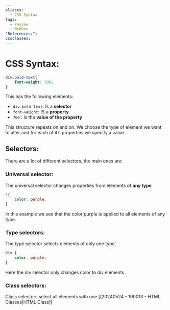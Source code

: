 ```yaml
---
aliases:
  - CSS Syntax
tags:
  - review
  - WebDev
"References:": 
cssclasses:
---
```

# CSS Syntax:

```css 
div.bold-text{
	font-weight: 700;
}
```

This has the following elements: 
+ `div.bold-text`: Is a **selector**
+ `font-weight`: IS a **property**
+ `700` : Is the **value of the property**

This structure repeats on and on. We choose the type of element we want to alter and for each of it’s properties we specify a value. 

## Selectors: 
There are a lot of different selectors, the main ones are: 

### Universal selector:
The universal selector changes properties from elements of **any type**

```css 
*{
	color: purple;
}
```
In this example we see that the color purple is applied to all elements of any type.

### Type selectors:
 The type selector selects elements of only one type. 
```css 
div {
	color: purple;
}
```
Here the div selector only changes color to div elements. 

### Class selectors: 
Class selectors select all elements with one [[20240524 - 190013 - HTML Classes|HTML Class]]
